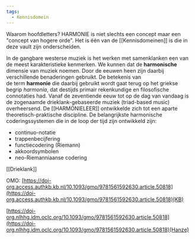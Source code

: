 ```yaml
---
tags:
  - Kennisdomein
---
```

Waarom hoofdletters? HARMONIE is niet slechts een concept maar een "concept van hogere orde". Het is één van de [[Kennisdomeinen]] is die in deze vault zijn onderscheiden. 

In de gangbare westerse muziek is het werken met samenklanken een van de meest karakteristieke kenmerken. 
We kunnen dat de **harmonische** dimensie van muziek noemen. Door de eeuwen heen zijn daarbij verschillende benaderingen gebruikt. De betekenis van de term **harmonie** die daarbij gebruikt wordt gaat terug op het griekse begrip _harmonia_, dat destijds primair rekenkundige en filosofische connotaties had. Vanaf de zeventiende eeuw tot op de dag van vandaag is de zogenaamde drieklank-gebaseerde muziek (triad-based music) overheersend. De [[HARMONIELEER]]  ontwikkelde zich tot een aparte theoretisch-praktische discipline. De belangrijkste harmonische coderingssystemen die in de loop der tijd zijn ontwikkeld zijn:

- continuo-notatie
- trappenbecijfering
- functiecodering (Riemann)
- akkoordsymbolen 
- neo-Riemanniaanse codering

[[Drieklank]]

OMO: [https://doi-org.access.authkb.kb.nl/10.1093/gmo/9781561592630.article.50818](https://doi-org.access.authkb.kb.nl/10.1093/gmo/9781561592630.article.50818)(KB)

[https://doi-org.nlhhg.idm.oclc.org/10.1093/gmo/9781561592630.article.50818](https://doi-org.nlhhg.idm.oclc.org/10.1093/gmo/9781561592630.article.50818)(Hanze)